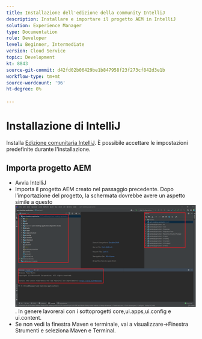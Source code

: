 ```yaml
---
title: Installazione dell'edizione della community IntelliJ
description: Installare e importare il progetto AEM in IntelliJ
solution: Experience Manager
type: Documentation
role: Developer
level: Beginner, Intermediate
version: Cloud Service
topic: Development
kt: 8843
source-git-commit: d42fd02b06429be1b847958f23f273cf842d3e1b
workflow-type: tm+mt
source-wordcount: '96'
ht-degree: 0%

---
```


# Installazione di IntelliJ

Installa [Edizione comunitaria IntelliJ](https://www.jetbrains.com/idea/download/#section=windows). È possibile accettare le impostazioni predefinite durante l&#39;installazione.

## Importa progetto AEM

* Avvia IntelliJ
* Importa il progetto AEM creato nel passaggio precedente. Dopo l’importazione del progetto, la schermata dovrebbe avere un aspetto simile a questo ![aem-banking-app](assets/aem-banking-app.png). In genere lavorerai con i sottoprogetti core,ui.apps,ui.config e ui.content.
* Se non vedi la finestra Maven e terminale, vai a visualizzare->Finestra Strumenti e seleziona Maven e Terminal.





